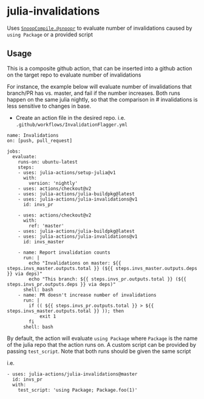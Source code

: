 # julia-invalidations
Uses [`SnoopCompile.@snoopr`](https://timholy.github.io/SnoopCompile.jl/stable/snoopr/) to evaluate number of invalidations caused by `using Package` or a provided script


## Usage

This is a composite github action, that can be inserted into a github action on the target repo to evaluate number of invalidations

For instance, the example below will evaluate number of invalidations that branch/PR has vs. master, and fail if the number increases. Both runs happen on the same julia nightly, so that the comparison in # invalidations is less sensitive to changes in base.

- Create an action file in the desired repo. i.e. `.github/workflows/InvalidationFlagger.yml`

```
name: Invalidations
on: [push, pull_request]

jobs:
  evaluate:
    runs-on: ubuntu-latest
    steps:
    - uses: julia-actions/setup-julia@v1
      with:
        version: 'nightly'
    - uses: actions/checkout@v2
    - uses: julia-actions/julia-buildpkg@latest
    - uses: julia-actions/julia-invalidations@v1
      id: invs_pr
    
    - uses: actions/checkout@v2
      with:
        ref: 'master'
    - uses: julia-actions/julia-buildpkg@latest
    - uses: julia-actions/julia-invalidations@v1
      id: invs_master
    
    - name: Report invalidation counts
      run: |
        echo "Invalidations on master: ${{ steps.invs_master.outputs.total }} (${{ steps.invs_master.outputs.deps }} via deps)"
        echo "This branch: ${{ steps.invs_pr.outputs.total }} (${{ steps.invs_pr.outputs.deps }} via deps)"
      shell: bash
    - name: PR doesn't increase number of invalidations
      run: |
        if (( ${{ steps.invs_pr.outputs.total }} > ${{ steps.invs_master.outputs.total }} )); then
            exit 1
        fi
      shell: bash
```

By default, the action will evaluate `using Package` where `Package` is the name of the julia repo that the action runs on.
A custom script can be provided by passing `test_script`. Note that both runs should be given the same script

i.e.
```
- uses: julia-actions/julia-invalidations@master
  id: invs_pr
  with:
    test_script: 'using Package; Package.foo(1)'
```
